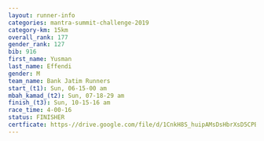 ```yaml
---
layout: runner-info 
categories: mantra-summit-challenge-2019 
category-km: 15km 
overall_rank: 177
gender_rank: 127
bib: 916
first_name: Yusman
last_name: Effendi
gender: M
team_name: Bank Jatim Runners
start_(t1): Sun, 06-15-00 am
mbah_kamad_(t2): Sun, 07-18-29 am
finish_(t3): Sun, 10-15-16 am
race_time: 4-00-16
status: FINISHER
certficate: https-//drive.google.com/file/d/1CnkH8S_huipAMsDsHbrXsD5CPB9I2EJ2/view?usp=sharing
---
```

